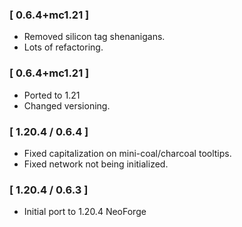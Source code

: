 ### [ 0.6.4+mc1.21 ]
- Removed silicon tag shenanigans.
- Lots of refactoring.

### [ 0.6.4+mc1.21 ]
- Ported to 1.21
- Changed versioning.

### [ 1.20.4 / 0.6.4 ]
- Fixed capitalization on mini-coal/charcoal tooltips.
- Fixed network not being initialized.

### [ 1.20.4 / 0.6.3 ]
- Initial port to 1.20.4 NeoForge